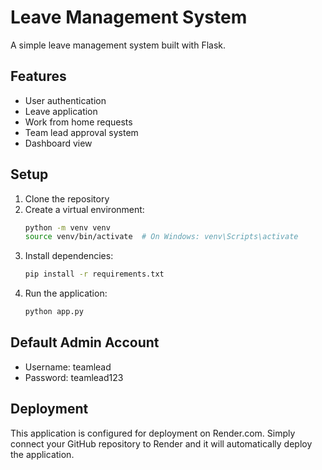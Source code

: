 # Leave Management System

A simple leave management system built with Flask.

## Features

- User authentication
- Leave application
- Work from home requests
- Team lead approval system
- Dashboard view

## Setup

1. Clone the repository
2. Create a virtual environment:
   ```bash
   python -m venv venv
   source venv/bin/activate  # On Windows: venv\Scripts\activate
   ```
3. Install dependencies:
   ```bash
   pip install -r requirements.txt
   ```
4. Run the application:
   ```bash
   python app.py
   ```

## Default Admin Account

- Username: teamlead
- Password: teamlead123

## Deployment

This application is configured for deployment on Render.com. Simply connect your GitHub repository to Render and it will automatically deploy the application. 